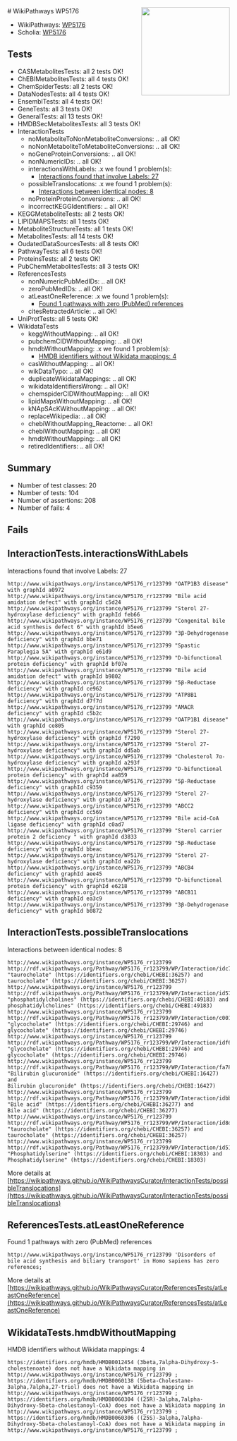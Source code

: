 <img style="float: right; width: 200px" src="https://upload.wikimedia.org/wikipedia/commons/thumb/8/83/Wplogo_with_text_500.png/640px-Wplogo_with_text_500.png" />
# WikiPathways WP5176

* WikiPathways: [WP5176](https://new.wikipathways.org/pathways/WP5176)
* Scholia: [WP5176](https://scholia.toolforge.org/wikipathways/WP5176)
## Tests
* CASMetabolitesTests: all 2 tests OK!
* ChEBIMetabolitesTests: all 4 tests OK!
* ChemSpiderTests: all 2 tests OK!
* DataNodesTests: all 4 tests OK!
* EnsemblTests: all 4 tests OK!
* GeneTests: all 3 tests OK!
* GeneralTests: all 13 tests OK!
* HMDBSecMetabolitesTests: all 3 tests OK!
* InteractionTests
    * noMetaboliteToNonMetaboliteConversions: .. all OK!
    * noNonMetaboliteToMetaboliteConversions: .. all OK!
    * noGeneProteinConversions: .. all OK!
    * nonNumericIDs: .. all OK!
    * interactionsWithLabels: .x we found 1 problem(s):
        * [Interactions found that involve Labels: 27](#fe97a8de)
    * possibleTranslocations: .x we found 1 problem(s):
        * [Interactions between identical nodes: 8](#1c11820d)
    * noProteinProteinConversions: .. all OK!
    * incorrectKEGGIdentifiers: .. all OK!
* KEGGMetaboliteTests: all 2 tests OK!
* LIPIDMAPSTests: all 1 tests OK!
* MetaboliteStructureTests: all 1 tests OK!
* MetabolitesTests: all 14 tests OK!
* OudatedDataSourcesTests: all 8 tests OK!
* PathwayTests: all 6 tests OK!
* ProteinsTests: all 2 tests OK!
* PubChemMetabolitesTests: all 3 tests OK!
* ReferencesTests
    * nonNumericPubMedIDs: .. all OK!
    * zeroPubMedIDs: .. all OK!
    * atLeastOneReference: .x we found 1 problem(s):
        * [Found 1 pathways with zero (PubMed) references](#d0a459f0)
    * citesRetractedArticle: .. all OK!
* UniProtTests: all 5 tests OK!
* WikidataTests
    * keggWithoutMapping: .. all OK!
    * pubchemCIDWithoutMapping: .. all OK!
    * hmdbWithoutMapping: .x we found 1 problem(s):
        * [HMDB identifiers without Wikidata mappings: 4](#8860e69e)
    * casWithoutMapping: .. all OK!
    * wikDataTypo: .. all OK!
    * duplicateWikidataMappings: .. all OK!
    * wikidataIdentifiersWrong: .. all OK!
    * chemspiderCIDWithoutMapping: .. all OK!
    * lipidMapsWithoutMapping: .. all OK!
    * kNApSAcKWithoutMapping: .. all OK!
    * replaceWikipedia: .. all OK!
    * chebiWithoutMapping_Reactome: .. all OK!
    * chebiWithoutMapping: .. all OK!
    * hmdbWithoutMapping: .. all OK!
    * retiredIdentifiers: .. all OK!


## Summary

* Number of test classes: 20
* Number of tests: 104
* Number of assertions: 208
* Number of fails: 4

## Fails

<a name="fe97a8de" />

## InteractionTests.interactionsWithLabels

Interactions found that involve Labels: 27
```
http://www.wikipathways.org/instance/WP5176_rr123799 "OATP1B3 disease" with graphId a0972
http://www.wikipathways.org/instance/WP5176_rr123799 "Bile acid amidation defect" with graphId c5d24
http://www.wikipathways.org/instance/WP5176_rr123799 "Sterol 27-hydroxylase deficiency" with graphId feb66
http://www.wikipathways.org/instance/WP5176_rr123799 "Congenital bile acid synthesis defect 6" with graphId b5ee6
http://www.wikipathways.org/instance/WP5176_rr123799 "3β-Dehydrogenase deficiency" with graphId bbe71
http://www.wikipathways.org/instance/WP5176_rr123799 "Spastic Paraplegia 5A" with graphId e61d9
http://www.wikipathways.org/instance/WP5176_rr123799 "D-bifunctional protein deficiency" with graphId bf07e
http://www.wikipathways.org/instance/WP5176_rr123799 "Bile acid amidation defect" with graphId b9802
http://www.wikipathways.org/instance/WP5176_rr123799 "5β-Reductase deficiency" with graphId ce962
http://www.wikipathways.org/instance/WP5176_rr123799 "ATP8B1 deficiency" with graphId d7f7d
http://www.wikipathways.org/instance/WP5176_rr123799 "AMACR deficiency" with graphId c5b2c
http://www.wikipathways.org/instance/WP5176_rr123799 "OATP1B1 disease" with graphId ce805
http://www.wikipathways.org/instance/WP5176_rr123799 "Sterol 27-hydroxylase deficiency" with graphId f7290
http://www.wikipathways.org/instance/WP5176_rr123799 "Sterol 27-hydroxylase deficiency" with graphId dd5ab
http://www.wikipathways.org/instance/WP5176_rr123799 "Cholesterol 7α-hydroxylase deficiency" with graphId a293f
http://www.wikipathways.org/instance/WP5176_rr123799 "D-bifunctional protein deficiency" with graphId aa859
http://www.wikipathways.org/instance/WP5176_rr123799 "5β-Reductase deficiency" with graphId c9359
http://www.wikipathways.org/instance/WP5176_rr123799 "Sterol 27-hydroxylase deficiency" with graphId a7126
http://www.wikipathways.org/instance/WP5176_rr123799 "ABCC2 deficiency" with graphId cc569
http://www.wikipathways.org/instance/WP5176_rr123799 "Bile acid-CoA ligase deficiency" with graphId c0ad7
http://www.wikipathways.org/instance/WP5176_rr123799 "Sterol carrier protein 2 deficiency " with graphId d3833
http://www.wikipathways.org/instance/WP5176_rr123799 "5β-Reductase deficiency" with graphId bbeac
http://www.wikipathways.org/instance/WP5176_rr123799 "Sterol 27-hydroxylase deficiency" with graphId ea22b
http://www.wikipathways.org/instance/WP5176_rr123799 "ABCB4 deficiency" with graphId aee45
http://www.wikipathways.org/instance/WP5176_rr123799 "D-bifunctional protein deficiency" with graphId e6218
http://www.wikipathways.org/instance/WP5176_rr123799 "ABCB11 deficiency" with graphId ea3c9
http://www.wikipathways.org/instance/WP5176_rr123799 "3β-Dehydrogenase deficiency" with graphId b0872
```

<a name="1c11820d" />

## InteractionTests.possibleTranslocations

Interactions between identical nodes: 8
```
http://www.wikipathways.org/instance/WP5176_rr123799 http://rdf.wikipathways.org/Pathway/WP5176_rr123799/WP/Interaction/idc7133ada "taurocholate" (https://identifiers.org/chebi/CHEBI:36257) and 
taurocholate" (https://identifiers.org/chebi/CHEBI:36257)
http://www.wikipathways.org/instance/WP5176_rr123799 http://rdf.wikipathways.org/Pathway/WP5176_rr123799/WP/Interaction/id57a6c794 "phosphatidylcholines" (https://identifiers.org/chebi/CHEBI:49183) and 
phosphatidylcholines" (https://identifiers.org/chebi/CHEBI:49183)
http://www.wikipathways.org/instance/WP5176_rr123799 http://rdf.wikipathways.org/Pathway/WP5176_rr123799/WP/Interaction/c0013 "glycocholate" (https://identifiers.org/chebi/CHEBI:29746) and 
glycocholate" (https://identifiers.org/chebi/CHEBI:29746)
http://www.wikipathways.org/instance/WP5176_rr123799 http://rdf.wikipathways.org/Pathway/WP5176_rr123799/WP/Interaction/idf6fc40c0 "glycocholate" (https://identifiers.org/chebi/CHEBI:29746) and 
glycocholate" (https://identifiers.org/chebi/CHEBI:29746)
http://www.wikipathways.org/instance/WP5176_rr123799 http://rdf.wikipathways.org/Pathway/WP5176_rr123799/WP/Interaction/fa787 "Bilirubin glucuronide" (https://identifiers.org/chebi/CHEBI:16427) and 
Bilirubin glucuronide" (https://identifiers.org/chebi/CHEBI:16427)
http://www.wikipathways.org/instance/WP5176_rr123799 http://rdf.wikipathways.org/Pathway/WP5176_rr123799/WP/Interaction/idbbfdd88e "Bile acid" (https://identifiers.org/chebi/CHEBI:36277) and 
Bile acid" (https://identifiers.org/chebi/CHEBI:36277)
http://www.wikipathways.org/instance/WP5176_rr123799 http://rdf.wikipathways.org/Pathway/WP5176_rr123799/WP/Interaction/id8dde6d9e "taurocholate" (https://identifiers.org/chebi/CHEBI:36257) and 
taurocholate" (https://identifiers.org/chebi/CHEBI:36257)
http://www.wikipathways.org/instance/WP5176_rr123799 http://rdf.wikipathways.org/Pathway/WP5176_rr123799/WP/Interaction/id5146a5f2 "Phosphatidylserine" (https://identifiers.org/chebi/CHEBI:18303) and 
Phosphatidylserine" (https://identifiers.org/chebi/CHEBI:18303)
```

More details at [https://wikipathways.github.io/WikiPathwaysCurator/InteractionTests/possibleTranslocations](https://wikipathways.github.io/WikiPathwaysCurator/InteractionTests/possibleTranslocations)

<a name="d0a459f0" />

## ReferencesTests.atLeastOneReference

Found 1 pathways with zero (PubMed) references
```
http://www.wikipathways.org/instance/WP5176_rr123799 'Disorders of bile acid synthesis and biliary transport' in Homo sapiens has zero references; 
```

More details at [https://wikipathways.github.io/WikiPathwaysCurator/ReferencesTests/atLeastOneReference](https://wikipathways.github.io/WikiPathwaysCurator/ReferencesTests/atLeastOneReference)

<a name="8860e69e" />

## WikidataTests.hmdbWithoutMapping

HMDB identifiers without Wikidata mappings: 4
```
https://identifiers.org/hmdb/HMDB0012454 (3beta,7alpha-Dihydroxy-5-cholestenoate) does not have a Wikidata mapping in http://www.wikipathways.org/instance/WP5176_rr123799 ; 
https://identifiers.org/hmdb/HMDB0060138 (5beta-Cholestane-3alpha,7alpha,27-triol) does not have a Wikidata mapping in http://www.wikipathways.org/instance/WP5176_rr123799 ; 
https://identifiers.org/hmdb/HMDB0060304 ((25R)-3alpha,7alpha-Dihydroxy-5beta-cholestanoyl-CoA) does not have a Wikidata mapping in http://www.wikipathways.org/instance/WP5176_rr123799 ; 
https://identifiers.org/hmdb/HMDB0060306 ((25S)-3alpha,7alpha-Dihydroxy-5beta-cholestanoyl-CoA) does not have a Wikidata mapping in http://www.wikipathways.org/instance/WP5176_rr123799 ; 
```

